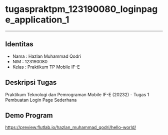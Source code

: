 # tugaspraktpm_123190080_loginpage_application_1
----
## Identitas
- Nama    : Hazlan Muhammad Qodri
- NIM     : 123190080
- Kelas   : Praktikum TP Mobile IF-E

## Deskripsi Tugas
Praktikum Teknologi dan Pemrograman Mobile IF-E (20232) - Tugas 1 Pembuatan Login Page Sederhana

## Demo Program
https://preview.flutlab.io/hazlan_muhammad_qodri/hello-world/

